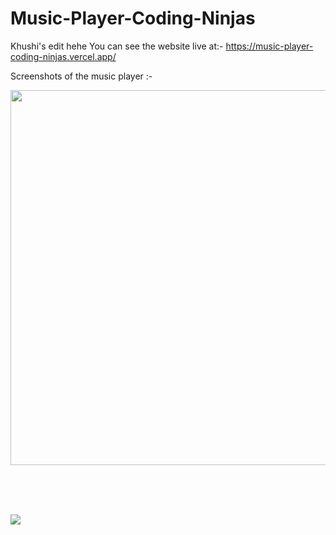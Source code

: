 # Music-Player-Coding-Ninjas
Khushi's edit hehe
You can see the website live at:-
https://music-player-coding-ninjas.vercel.app/

Screenshots of the music player :-

<img src ="https://github.com/itsdhruvarora/Music-Player-Coding-Ninjas/blob/main/Screenshot%202022-04-24%20at%2010-04-53%20Ninja%20Studio%20-%20Music%20Player.png" height = 600px width= 1100px>

<br> <br> <br>

<img src = "https://github.com/itsdhruvarora/Music-Player-Coding-Ninjas/blob/main/Screenshot%202022-04-24%20at%2010-09-14%20Playlist-1.png">
